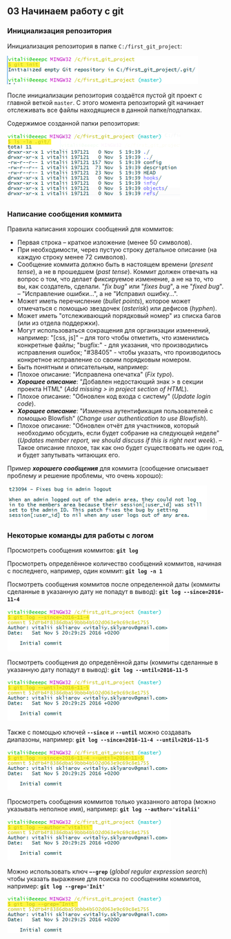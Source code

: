## 03 Начинаем работу с git

### Инициализация репозитория

Инициализация репозитория в папке `C:/first_git_project`:

![](pics/03-01.png)

После инициализации репозитория создаётся пустой git проект с главной веткой `master`. С этого момента репозиторий git начинает отслеживать все файлы находящиеся в данной папке/подпапках.

Содержимое созданной папки репозитория:

![](pics/03-02.png)

### Написание сообщения коммита

Правила написания хороших сообщений для коммитов:
- Первая строка – краткое изложение (менее 50 символов).
- При необходимости, через пустую строку детальное описание (на каждую строку менее 72 символов).
- Сообщение коммита должно быть в настоящем времени (*present tense*), а не в прошедшем (*past tense*). Коммит должен отвечать на вопрос о том, что делает фиксируемое изменение, а не на то, что вы, как создатель, сделали. "*fix bug*" или "*fixes bug*", а не "*fixed bug*". – "Исправление ошибки...", а не "Исправил ошибку...".
- Может иметь перечисление (*bullet points*), которое может отмечаться с помощью звездочек (*asterisk*) или дефисов (*hyphen*).
- Может иметь "отслеживающий порядковый номер" из списка багов (или из отдела поддержки).
- Могут использоваться сокращения для организации изменений, например: "[css, js]" – для того чтобы отметить, что изменились конкретные файлы; "bugfix:" - для указания, что производились исправления ошибок; "#38405" - чтобы указать, что производилось конкретное исправление со своим порядковым номером.
- Быть понятным и описательным, например:
 - Плохое описание: "Исправлена опечатка" (*Fix typo*).
 - **_Хорошее описание_**: "Добавлен недостающий знак > в секции проекта HTML" (*Add missing > in project section of HTML*).
 - Плохое описание: "Обновлен код входа с систему" (*Update login code*).
 - **_Хорошее описание_**: "Изменена аутентификация пользователей с помощью Blowfish" (*Change user authentication to use Blowfish*).
 - Плохое описание: "Обновлен отчёт для участников, который необходимо обсудить, если будет собрание на следующей неделе" (*Updates member report, we should discuss if this is right next week*). – Такое описание плохое, так как оно будет существовать не один год, и будет запутывать читающих его.

Пример **_хорошего сообщения_** для коммита (сообщение описывает проблему и решение проблемы, что очень хорошо):

![](pics/03-03.png)

### Некоторые команды для работы с логом

Просмотреть сообщения коммитов: **`git log`**

Просмотреть определённое количество сообщений коммитов, начиная с последнего, например, один коммит: **`git log -n 1`**

Посмотреть сообщения коммитов после определенной даты (коммиты сделанные в указанную дату не попадут в вывод): **`git log --since=2016-11-4`**

![](pics/03-04.png)

Посмотреть сообщения до определённой даты (коммиты сделанные в указанную дату попадут в вывод): **`git log --until=2016-11-5`**

![](pics/03-05.png)

Также с помощью ключей **`--since`** и **`--until`** можно создавать диапазоны, например: **`git log --since=2016-11-4 --until=2016-11-5`**

![](pics/03-06.png)

Просмотреть сообщения коммитов только указанного автора (можно указывать неполное имя), например: **`git log --author='vitalii'`**

![](pics/03-07.png)

Можно использовать ключ **`–-grep`** (*global regular expression search*) чтобы указать выражение для поиска по сообщениям коммитов, например: **`git log --grep='Init'`**

![](pics/03-08.png)
